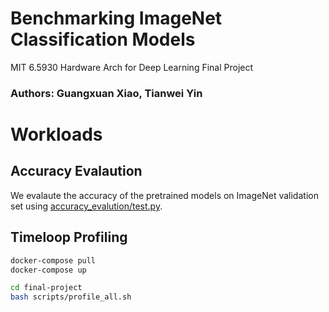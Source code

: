 # Benchmarking ImageNet Classification Models 

MIT 6.5930 Hardware Arch for Deep Learning Final Project
### Authors: Guangxuan Xiao, Tianwei Yin

# Workloads 

## Accuracy Evalaution

We evalaute the accuracy of the pretrained models on ImageNet validation set using [accuracy_evalution/test.py](accuracy_evalution/test.py).

## Timeloop Profiling

```bash
docker-compose pull
docker-compose up

cd final-project
bash scripts/profile_all.sh
```

